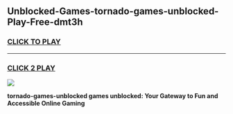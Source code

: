 
## Unblocked-Games-tornado-games-unblocked-Play-Free-dmt3h
<h3>
<a href="https://premium76.site?title=tornado-games-unblocked&ref=21A">CLICK TO PLAY</a></h3>
<hr>

<h3>
<a href="https://premium76.site?title=tornado-games-unblocked&ref=21A">CLICK 2 PLAY</a>
  
</h3>

<a href="https://premium76.site?title=tornado-games-unblocked&ref=21A"><img src="https://clearcache.store/games.png"></a>


**tornado-games-unblocked games unblocked: Your Gateway to Fun and Accessible Online Gaming**

